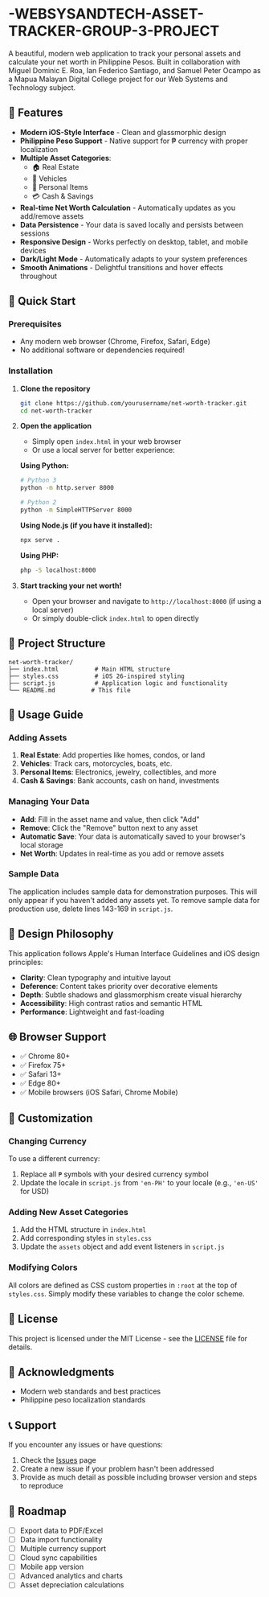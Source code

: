# -WEBSYSANDTECH-ASSET-TRACKER-GROUP-3-PROJECT

A beautiful, modern web application to track your personal assets and calculate your net worth in Philippine Pesos. Built in collaboration with Miguel Dominic E. Roa, Ian Federico Santiago, and Samuel Peter Ocampo as a Mapua Malayan Digital College project for our Web Systems and Technology subject.

## 🌟 Features

- **Modern iOS-Style Interface** - Clean and glassmorphic design
- **Philippine Peso Support** - Native support for ₱ currency with proper localization
- **Multiple Asset Categories**:
  - 🏠 Real Estate
  - 🚗 Vehicles 
  - 📱 Personal Items
  - 💳 Cash & Savings
- **Real-time Net Worth Calculation** - Automatically updates as you add/remove assets
- **Data Persistence** - Your data is saved locally and persists between sessions
- **Responsive Design** - Works perfectly on desktop, tablet, and mobile devices
- **Dark/Light Mode** - Automatically adapts to your system preferences
- **Smooth Animations** - Delightful transitions and hover effects throughout

## 🚀 Quick Start

### Prerequisites
- Any modern web browser (Chrome, Firefox, Safari, Edge)
- No additional software or dependencies required!

### Installation

1. **Clone the repository**
   ```bash
   git clone https://github.com/yourusername/net-worth-tracker.git
   cd net-worth-tracker
   ```

2. **Open the application**
   - Simply open `index.html` in your web browser
   - Or use a local server for better experience:
   
   **Using Python:**
   ```bash
   # Python 3
   python -m http.server 8000
   
   # Python 2
   python -m SimpleHTTPServer 8000
   ```
   
   **Using Node.js (if you have it installed):**
   ```bash
   npx serve .
   ```
   
   **Using PHP:**
   ```bash
   php -S localhost:8000
   ```

3. **Start tracking your net worth!**
   - Open your browser and navigate to `http://localhost:8000` (if using a local server)
   - Or simply double-click `index.html` to open directly

## 📁 Project Structure

```
net-worth-tracker/
├── index.html          # Main HTML structure
├── styles.css          # iOS 26-inspired styling
├── script.js           # Application logic and functionality
└── README.md          # This file
```

## 🎯 Usage Guide

### Adding Assets

1. **Real Estate**: Add properties like homes, condos, or land
2. **Vehicles**: Track cars, motorcycles, boats, etc.
3. **Personal Items**: Electronics, jewelry, collectibles, and more
4. **Cash & Savings**: Bank accounts, cash on hand, investments

### Managing Your Data

- **Add**: Fill in the asset name and value, then click "Add"
- **Remove**: Click the "Remove" button next to any asset
- **Automatic Save**: Your data is automatically saved to your browser's local storage
- **Net Worth**: Updates in real-time as you add or remove assets

### Sample Data

The application includes sample data for demonstration purposes. This will only appear if you haven't added any assets yet. To remove sample data for production use, delete lines 143-169 in `script.js`.

## 🎨 Design Philosophy

This application follows Apple's Human Interface Guidelines and iOS design principles:

- **Clarity**: Clean typography and intuitive layout
- **Deference**: Content takes priority over decorative elements  
- **Depth**: Subtle shadows and glassmorphism create visual hierarchy
- **Accessibility**: High contrast ratios and semantic HTML
- **Performance**: Lightweight and fast-loading

## 🌐 Browser Support

- ✅ Chrome 80+
- ✅ Firefox 75+
- ✅ Safari 13+
- ✅ Edge 80+
- ✅ Mobile browsers (iOS Safari, Chrome Mobile)

## 🔧 Customization

### Changing Currency

To use a different currency:
1. Replace all `₱` symbols with your desired currency symbol
2. Update the locale in `script.js` from `'en-PH'` to your locale (e.g., `'en-US'` for USD)

### Adding New Asset Categories

1. Add the HTML structure in `index.html`
2. Add corresponding styles in `styles.css`
3. Update the `assets` object and add event listeners in `script.js`

### Modifying Colors

All colors are defined as CSS custom properties in `:root` at the top of `styles.css`. Simply modify these variables to change the color scheme.

## 📄 License

This project is licensed under the MIT License - see the [LICENSE](LICENSE) file for details.

## 🙏 Acknowledgments

- Modern web standards and best practices
- Philippine peso localization standards

## 📞 Support

If you encounter any issues or have questions:

1. Check the [Issues](https://github.com/yourusername/net-worth-tracker/issues) page
2. Create a new issue if your problem hasn't been addressed
3. Provide as much detail as possible including browser version and steps to reproduce

## 🔮 Roadmap

- [ ] Export data to PDF/Excel
- [ ] Data import functionality
- [ ] Multiple currency support
- [ ] Cloud sync capabilities
- [ ] Mobile app version
- [ ] Advanced analytics and charts
- [ ] Asset depreciation calculations
